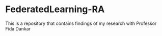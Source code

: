 # FederatedLearning-RA
This is a repository that contains findings of my research with Professor Fida Dankar
